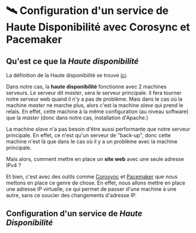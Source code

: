 # :artificial_satellite: Configuration d'un service de Haute Disponibilité avec Corosync et Pacemaker

## Qu'est ce que la *Haute disponibilité*

La définition de la Haute disponibilité se trouve [ici](./definition.md#HA).

Dans notre cas, la **haute disponibilité** fonctionne avec 2 machines serveurs. Le serveur dit *master*, sera le serveur principale. Il fera tourner notre serveur web quand il n'y a pas de problème. Mais dans le cas où la machine *master* ne marche plus, alors c'est la machine *slave* qui prend le relais. En effet, cette machine à la même configuration (au niveau software) que la *master* (donc dans notre cas, installation d'Apache.)

La machine *slave* n'a pas besoin d'être aussi performante que notre serveur principale. En effet, ce n'est qu'un serveur de "back-up", donc cette machine n'est là que dans le cas où il y a un problème avec la machine principale.

Mais alors, comment mettre en place un **site web** avec une seule adresse IPv4 ?

Et bien, c'est avec des outils comme [Corosync](./definition.md#corosync) et [Pacemaker](./definition.md#pacemaker) que nous mettons en place ce genre de chose. En effet, nous allons mettre en place une adresse IP virtuelle, ce qui permet de passer d'une machine à une autre, sans ce soucier des changements d'adresse IP.


## Configuration d'un service de *Haute Disponibilité*

